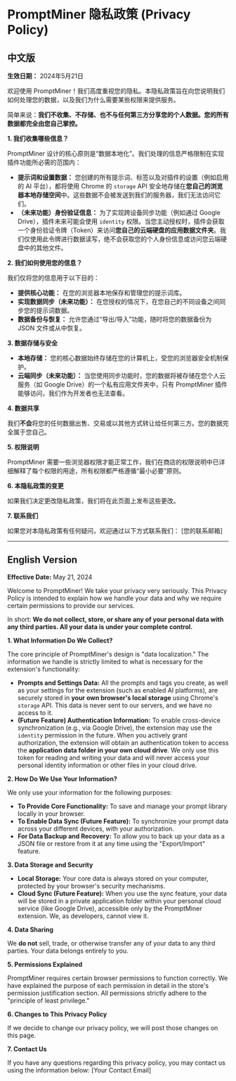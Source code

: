 # PromptMiner 隐私政策 (Privacy Policy)

## 中文版

**生效日期：** 2024年5月21日

欢迎使用 PromptMiner！我们高度重视您的隐私。本隐私政策旨在向您说明我们如何处理您的数据，以及我们为什么需要某些权限来提供服务。

简单来说：**我们不收集、不存储、也不与任何第三方分享您的个人数据。您的所有数据都完全由您自己掌控。**

**1. 我们收集哪些信息？**

PromptMiner 设计的核心原则是“数据本地化”。我们处理的信息严格限制在实现插件功能所必需的范围内：

*   **提示词和设置数据：** 您创建的所有提示词、标签以及对插件的设置（例如启用的 AI 平台），都将使用 Chrome 的 `storage` API 安全地存储在**您自己的浏览器本地存储空间**中。这些数据不会被发送到我们的服务器，我们无法访问它们。
*   **（未来功能）身份验证信息：** 为了实现跨设备同步功能（例如通过 Google Drive），插件未来可能会使用 `identity` 权限。当您主动授权时，插件会获取一个身份验证令牌（Token）来访问**您自己的云端硬盘的应用数据文件夹**。我们仅使用此令牌进行数据读写，绝不会获取您的个人身份信息或访问您云端硬盘中的其他文件。

**2. 我们如何使用您的信息？**

我们仅将您的信息用于以下目的：

*   **提供核心功能：** 在您的浏览器本地保存和管理您的提示词库。
*   **实现数据同步（未来功能）：** 在您授权的情况下，在您自己的不同设备之间同步您的提示词数据。
*   **数据备份与恢复：** 允许您通过“导出/导入”功能，随时将您的数据备份为 JSON 文件或从中恢复。

**3. 数据存储与安全**

*   **本地存储：** 您的核心数据始终存储在您的计算机上，受您的浏览器安全机制保护。
*   **云端同步（未来功能）：** 当您使用同步功能时，您的数据将被存储在您个人云服务（如 Google Drive）的一个私有应用文件夹中，只有 PromptMiner 插件能够访问，我们作为开发者也无法查看。

**4. 数据共享**

我们**不会**将您的任何数据出售、交易或以其他方式转让给任何第三方。您的数据完全属于您自己。

**5. 权限说明**

PromptMiner 需要一些浏览器权限才能正常工作，我们在商店的权限说明中已详细解释了每个权限的用途，所有权限都严格遵循“最小必要”原则。

**6. 本隐私政策的变更**

如果我们决定更改隐私政策，我们将在此页面上发布这些更改。

**7. 联系我们**

如果您对本隐私政策有任何疑问，欢迎通过以下方式联系我们：
[您的联系邮箱]

---

## English Version

**Effective Date:** May 21, 2024

Welcome to PromptMiner! We take your privacy very seriously. This Privacy Policy is intended to explain how we handle your data and why we require certain permissions to provide our services.

In short: **We do not collect, store, or share any of your personal data with any third parties. All your data is under your complete control.**

**1. What Information Do We Collect?**

The core principle of PromptMiner's design is "data localization." The information we handle is strictly limited to what is necessary for the extension's functionality:

*   **Prompts and Settings Data:** All the prompts and tags you create, as well as your settings for the extension (such as enabled AI platforms), are securely stored in **your own browser's local storage** using Chrome's `storage` API. This data is never sent to our servers, and we have no access to it.
*   **(Future Feature) Authentication Information:** To enable cross-device synchronization (e.g., via Google Drive), the extension may use the `identity` permission in the future. When you actively grant authorization, the extension will obtain an authentication token to access the **application data folder in your own cloud drive**. We only use this token for reading and writing your data and will never access your personal identity information or other files in your cloud drive.

**2. How Do We Use Your Information?**

We only use your information for the following purposes:

*   **To Provide Core Functionality:** To save and manage your prompt library locally in your browser.
*   **To Enable Data Sync (Future Feature):** To synchronize your prompt data across your different devices, with your authorization.
*   **For Data Backup and Recovery:** To allow you to back up your data as a JSON file or restore from it at any time using the "Export/Import" feature.

**3. Data Storage and Security**

*   **Local Storage:** Your core data is always stored on your computer, protected by your browser's security mechanisms.
*   **Cloud Sync (Future Feature):** When you use the sync feature, your data will be stored in a private application folder within your personal cloud service (like Google Drive), accessible only by the PromptMiner extension. We, as developers, cannot view it.

**4. Data Sharing**

We **do not** sell, trade, or otherwise transfer any of your data to any third parties. Your data belongs entirely to you.

**5. Permissions Explained**

PromptMiner requires certain browser permissions to function correctly. We have explained the purpose of each permission in detail in the store's permission justification section. All permissions strictly adhere to the "principle of least privilege."

**6. Changes to This Privacy Policy**

If we decide to change our privacy policy, we will post those changes on this page.

**7. Contact Us**

If you have any questions regarding this privacy policy, you may contact us using the information below:
[Your Contact Email]
